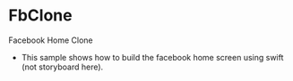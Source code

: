 # FbClone
Facebook Home Clone

- This sample shows how to build the facebook home screen using swift (not storyboard here).
